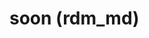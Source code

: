 <!DOCTYPE html>
<html lang="en"><head><meta charset="utf-8"></head><body><h1>soon (rdm_md)</h1></body></html>
